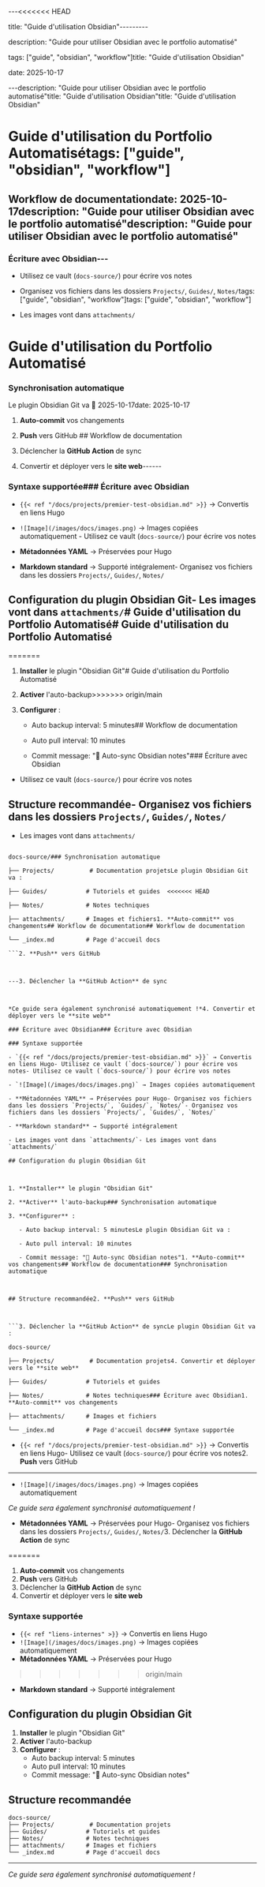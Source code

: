 ---<<<<<<< HEAD

title: "Guide d'utilisation Obsidian"---------

description: "Guide pour utiliser Obsidian avec le portfolio automatisé"

tags: ["guide", "obsidian", "workflow"]title: "Guide d'utilisation Obsidian"

date: 2025-10-17

---description: "Guide pour utiliser Obsidian avec le portfolio automatisé"title: "Guide d'utilisation Obsidian"title: "Guide d'utilisation Obsidian"



# Guide d'utilisation du Portfolio Automatisétags: ["guide", "obsidian", "workflow"]



## Workflow de documentationdate: 2025-10-17description: "Guide pour utiliser Obsidian avec le portfolio automatisé"description: "Guide pour utiliser Obsidian avec le portfolio automatisé"



### Écriture avec Obsidian---

- Utilisez ce vault (`docs-source/`) pour écrire vos notes

- Organisez vos fichiers dans les dossiers `Projects/`, `Guides/`, `Notes/`tags: ["guide", "obsidian", "workflow"]tags: ["guide", "obsidian", "workflow"]

- Les images vont dans `attachments/`

# Guide d'utilisation du Portfolio Automatisé

### Synchronisation automatique

Le plugin Obsidian Git va :date: 2025-10-17date: 2025-10-17

1. **Auto-commit** vos changements

2. **Push** vers GitHub ## Workflow de documentation

3. Déclencher la **GitHub Action** de sync

4. Convertir et déployer vers le **site web**------



### Syntaxe supportée### Écriture avec Obsidian

- `{{< ref "/docs/projects/premier-test-obsidian.md" >}}` → Convertis en liens Hugo

- `![Image](/images/docs/images.png)` → Images copiées automatiquement  - Utilisez ce vault (`docs-source/`) pour écrire vos notes

- **Métadonnées YAML** → Préservées pour Hugo

- **Markdown standard** → Supporté intégralement- Organisez vos fichiers dans les dossiers `Projects/`, `Guides/`, `Notes/`



## Configuration du plugin Obsidian Git- Les images vont dans `attachments/`# Guide d'utilisation du Portfolio Automatisé# Guide d'utilisation du Portfolio Automatisé

=======

1. **Installer** le plugin "Obsidian Git"# Guide d'utilisation du Portfolio Automatisé

2. **Activer** l'auto-backup>>>>>>> origin/main

3. **Configurer** :

   - Auto backup interval: 5 minutes## Workflow de documentation

   - Auto pull interval: 10 minutes

   - Commit message: "📝 Auto-sync Obsidian notes"### Écriture avec Obsidian

- Utilisez ce vault (`docs-source/`) pour écrire vos notes

## Structure recommandée- Organisez vos fichiers dans les dossiers `Projects/`, `Guides/`, `Notes/`

- Les images vont dans `attachments/`

```

docs-source/### Synchronisation automatique

├── Projects/          # Documentation projetsLe plugin Obsidian Git va :

├── Guides/           # Tutoriels et guides  <<<<<<< HEAD

├── Notes/            # Notes techniques

├── attachments/      # Images et fichiers1. **Auto-commit** vos changements## Workflow de documentation## Workflow de documentation

└── _index.md         # Page d'accueil docs

```2. **Push** vers GitHub 



---3. Déclencher la **GitHub Action** de sync



*Ce guide sera également synchronisé automatiquement !*4. Convertir et déployer vers le **site web**

### Écriture avec Obsidian### Écriture avec Obsidian

### Syntaxe supportée

- `{{< ref "/docs/projects/premier-test-obsidian.md" >}}` → Convertis en liens Hugo- Utilisez ce vault (`docs-source/`) pour écrire vos notes- Utilisez ce vault (`docs-source/`) pour écrire vos notes

- `![Image](/images/docs/images.png)` → Images copiées automatiquement  

- **Métadonnées YAML** → Préservées pour Hugo- Organisez vos fichiers dans les dossiers `Projects/`, `Guides/`, `Notes/`- Organisez vos fichiers dans les dossiers `Projects/`, `Guides/`, `Notes/`

- **Markdown standard** → Supporté intégralement

- Les images vont dans `attachments/`- Les images vont dans `attachments/`

## Configuration du plugin Obsidian Git



1. **Installer** le plugin "Obsidian Git"

2. **Activer** l'auto-backup### Synchronisation automatique

3. **Configurer** :

   - Auto backup interval: 5 minutesLe plugin Obsidian Git va :

   - Auto pull interval: 10 minutes

   - Commit message: "📝 Auto-sync Obsidian notes"1. **Auto-commit** vos changements## Workflow de documentation### Synchronisation automatique



## Structure recommandée2. **Push** vers GitHub 



```3. Déclencher la **GitHub Action** de syncLe plugin Obsidian Git va :

docs-source/

├── Projects/          # Documentation projets4. Convertir et déployer vers le **site web**

├── Guides/           # Tutoriels et guides  

├── Notes/            # Notes techniques### Écriture avec Obsidian1. **Auto-commit** vos changements

├── attachments/      # Images et fichiers

└── _index.md         # Page d'accueil docs### Syntaxe supportée

```

- `{{< ref "/docs/projects/premier-test-obsidian.md" >}}` → Convertis en liens Hugo- Utilisez ce vault (`docs-source/`) pour écrire vos notes2. **Push** vers GitHub 

---

- `![Image](/images/docs/images.png)` → Images copiées automatiquement  

*Ce guide sera également synchronisé automatiquement !*
- **Métadonnées YAML** → Préservées pour Hugo- Organisez vos fichiers dans les dossiers `Projects/`, `Guides/`, `Notes/`3. Déclencher la **GitHub Action** de sync

=======
1. **Auto-commit** vos changements
2. **Push** vers GitHub 
3. Déclencher la **GitHub Action** de sync
4. Convertir et déployer vers le **site web**

### Syntaxe supportée
- `{{< ref "liens-internes" >}}` → Convertis en liens Hugo
- `![Image](/images/docs/images.png)` → Images copiées automatiquement  
- **Métadonnées YAML** → Préservées pour Hugo
>>>>>>> origin/main
- **Markdown standard** → Supporté intégralement

## Configuration du plugin Obsidian Git

1. **Installer** le plugin "Obsidian Git"
2. **Activer** l'auto-backup
3. **Configurer** :
   - Auto backup interval: 5 minutes
   - Auto pull interval: 10 minutes
   - Commit message: "📝 Auto-sync Obsidian notes"

## Structure recommandée

```
docs-source/
├── Projects/          # Documentation projets
├── Guides/           # Tutoriels et guides  
├── Notes/            # Notes techniques
├── attachments/      # Images et fichiers
└── _index.md         # Page d'accueil docs
```

---

*Ce guide sera également synchronisé automatiquement !*